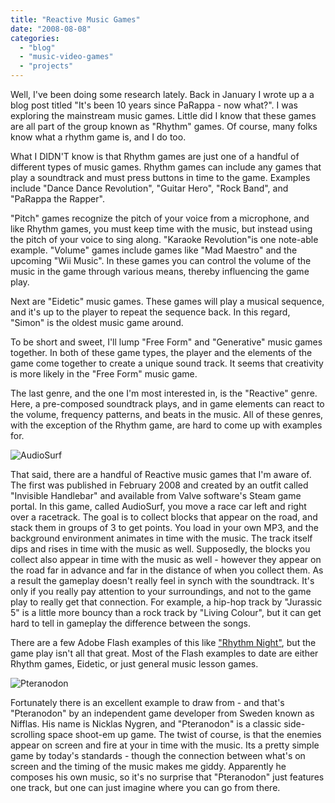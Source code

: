 ```yaml
---
title: "Reactive Music Games"
date: "2008-08-08"
categories:
  - "blog"
  - "music-video-games"
  - "projects"
---
```


Well, I've been doing some research lately. Back in January I wrote up a a blog post titled "It's been 10 years since PaRappa - now what?". I was exploring the mainstream music games. Little did I know that these games are all part of the group known as "Rhythm" games. Of course, many folks know what a rhythm game is, and I do too.

What I DIDN'T know is that Rhythm games are just one of a handful of different types of music games. Rhythm games can include any games that play a soundtrack and must press buttons in time to the game. Examples include "Dance Dance Revolution", "Guitar Hero", "Rock Band", and "PaRappa the Rapper".

"Pitch" games recognize the pitch of your voice from a microphone, and like Rhythm games, you must keep time with the music, but instead using the pitch of your voice to sing along. "Karaoke Revolution"is one note-able example. "Volume" games include games like "Mad Maestro" and the upcoming "Wii Music". In these games you can control the volume of the music in the game through various means, thereby influencing the game play.

Next are "Eidetic" music games. These games will play a musical sequence, and it's up to the player to repeat the sequence back. In this regard, "Simon" is the oldest music game around.

To be short and sweet, I'll lump "Free Form" and "Generative" music games together. In both of these game types, the player and the elements of the game come together to create a unique sound track. It seems that creativity is more likely in the "Free Form" music game.

The last genre, and the one I'm most interested in, is the "Reactive" genre. Here, a pre-composed soundtrack plays, and in game elements can react to the volume, frequency patterns, and beats in the music. All of these genres, with the exception of the Rhythm game, are hard to come up with examples for.

![AudioSurf](https://d2ypg8o05lff0b.cloudfront.net/wp-content/uploads/2008/08/audiosurf.jpg)

That said, there are a handful of Reactive music games that I'm aware of. The first was published in February 2008 and created by an outfit called "Invisible Handlebar" and available from Valve software's Steam game portal. In this game, called AudioSurf, you move a race car left and right over a racetrack. The goal is to collect blocks that appear on the road, and stack them in groups of 3 to get points. You load in your own MP3, and the background environment animates in time with the music. The track itself dips and rises in time with the music as well. Supposedly, the blocks you collect also appear in time with the music as well - however they appear on the road far in advance and far in the distance of when you collect them. As a result the gameplay doesn't really feel in synch with the soundtrack. It's only if you really pay attention to your surroundings, and not to the game play to really get that connection. For example, a hip-hop track by "Jurassic 5" is a little more bouncy than a rock track by "Living Colour", but it can get hard to tell in gameplay the difference between the songs.

There are a few Adobe Flash examples of this like ["Rhythm Night"](http://www.gamebrew.com/game/rhythm-night/play), but the game play isn't all that great. Most of the Flash examples to date are either Rhythm games, Eidetic, or just general music lesson games.

![Pteranodon](https://d2ypg8o05lff0b.cloudfront.net/wp-content/uploads/2008/08/pteranodon.jpg)

Fortunately there is an excellent example to draw from - and that's "Pteranodon" by an independent game developer from Sweden known as Nifflas. His name is Nicklas Nygren, and "Pteranodon" is a classic side-scrolling space shoot-em up game. The twist of course, is that the enemies appear on screen and fire at your in time with the music. Its a pretty simple game by today's standards - though the connection between what's on screen and the timing of the music makes me giddy. Apparently he composes his own music, so it's no surprise that "Pteranodon" just features one track, but one can just imagine where you can go from there.
